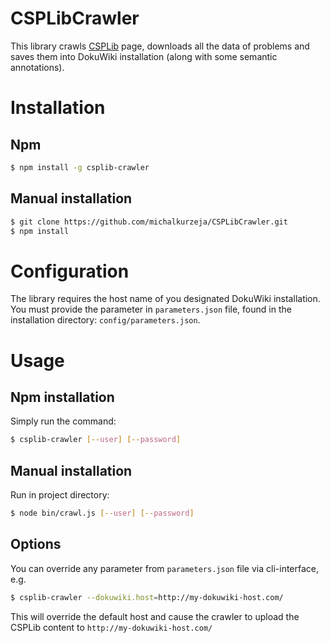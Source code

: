 # CSPLibCrawler

This library crawls [CSPLib] page, downloads all the data of problems and saves them into DokuWiki installation (along with some semantic annotations).

# Installation

## Npm

```bash
$ npm install -g csplib-crawler
```

## Manual installation

```bash
$ git clone https://github.com/michalkurzeja/CSPLibCrawler.git
$ npm install
```


# Configuration

The library requires the host name of you designated DokuWiki installation.
You must provide the parameter in `parameters.json` file, found in the installation directory: `config/parameters.json`.

# Usage

## Npm installation

Simply run the command:

```bash
$ csplib-crawler [--user] [--password]
```

## Manual installation

Run in project directory:

```bash
$ node bin/crawl.js [--user] [--password]
```

## Options

You can override any parameter from `parameters.json` file via cli-interface, e.g.

```bash
$ csplib-crawler --dokuwiki.host=http://my-dokuwiki-host.com/
```

This will override the default host and cause the crawler to upload the CSPLib content to `http://my-dokuwiki-host.com/`

[CSPLib]: http://www.csplib.org/